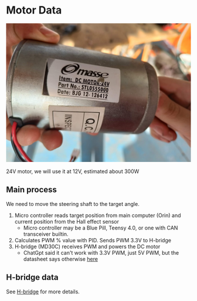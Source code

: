 
# Motor Data
![](index/20250622200050.png)

24V motor, we will use it at 12V, estimated about 300W

## Main process
We need to move the steering shaft to the target angle.

1. Micro controller reads target position from main computer (Orin) and current position from the Hall effect sensor
    - Micro controller may be a Blue Pill, Teensy 4.0, or one with CAN transceiver builtin.
2. Calculates PWM % value with PID. Sends PWM 3.3V to H-bridge
3. H-bridge (MD30C) receives PWM and powers the DC motor
    - ChatGpt said it can't work with 3.3V PWM, just 5V PWM, but the datasheet says otherwise [here](../../assets/datasheets/MD30C%20Users%20Manual.pdf)

## H-bridge data
See [H-bridge](h-bridge.md) for more details.

